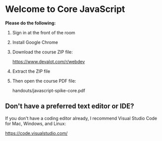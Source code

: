 Welcome to Core JavaScript
==========================

**Please do the following:**

  1. Sign in at the front of the room

  2. Install Google Chrome

  3. Download the course ZIP file:

     https://www.devalot.com/r/webdev

  4. Extract the ZIP file

  5. Then open the course PDF file:

     handouts/javascript-spike-core.pdf


Don't have a preferred text editor or IDE?
------------------------------------------

If you don't have a coding editor already, I recommend Visual Studio
Code for Mac, Windows, and Linux:

  https://code.visualstudio.com/
